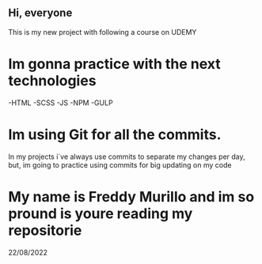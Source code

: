 ## Hi, everyone

This is my new project with following a course on UDEMY

# Im gonna practice with the next technologies 
-HTML
-SCSS
-JS
-NPM
-GULP

# Im using Git for all the commits.
In my projects i´ve always use commits to separate my changes per day, but, im going to practice using commits for big updating on my code

# My name is Freddy Murillo and im so pround is youre reading my repositorie

22/08/2022